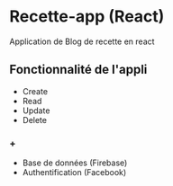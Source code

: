 # Recette-app (React)
Application de  Blog de  recette en react

## Fonctionnalité de l'appli

* Create
* Read
* Update
* Delete

### +

* Base de données (Firebase)
* Authentification (Facebook)




